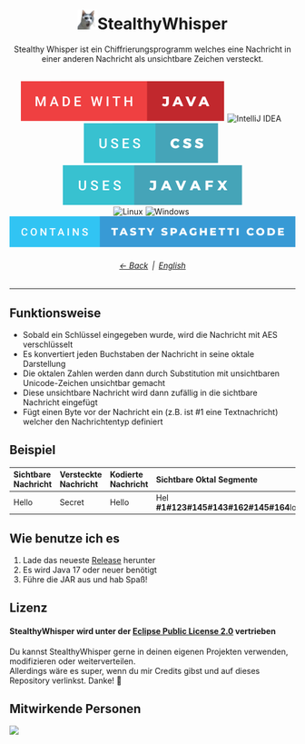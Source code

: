 <!-- Deutsche README Datei des StealthyWhisper Projekts in markdown geschrieben -->
<div align="center">
    <h1><img src="./src/main/resources/com/traube/stealthywhisper/app-icon.png" alt="Wow&#8230; such Empty!" title="StealthyWhisper Icon" width="7%" align="bottom">StealthyWhisper</h1>
    Stealthy Whisper ist ein Chiffrierungsprogramm welches eine Nachricht in einer anderen Nachricht als unsichtbare Zeichen versteckt.
    <br/><br/>

[![MADE WITH JAVA](./assets/readme/made-with-java.svg)](https://www.java.com/)&emsp13;<img src="https://img.shields.io/badge/IntelliJ_IDEA-000000.svg?style=for-the-badge&logo=intellij-idea&logoColor=white" alt="IntelliJ IDEA" title="IntelliJ IDEA" height="35">&emsp13;[![USES CSS](./assets/readme/uses-css.svg)](https://www.w3.org/Style/CSS/)&emsp13;[![USES JAVAFX](./assets/readme/uses-javafx.svg)](https://openjfx.io/)  
<img src="https://img.shields.io/badge/Linux-FCC624?style=for-the-badge&logo=linux&logoColor=black" alt="Linux" title="Linux" height="35">&emsp13;<img src="https://img.shields.io/badge/Windows-0078D6?style=for-the-badge&logo=windows&logoColor=white" alt="Windows" title="Windows" height="35">&nbsp;[![CONTAINS TASTY SPAGHETTI CODE](./assets/readme/contains-tasty-spaghetti-code.svg)](../../tree/master/src/main/java/com/traube/stealthywhisper)<br/>
    
###### [← Back](./#readme)&ensp;|&ensp;[English](./README.md)
</div>

---

## Funktionsweise

- Sobald ein Schl⁡⁤⁡⁤‌⁠⁡⁤‍​⁡⁤‍​⁡⁤‍⁠⁡⁤‍⁣⁡﻿⁢⁡‌﻿⁡‌﻿⁡⁤﻿⁤⁡⁤‌﻿⁡⁤‍‌⁡⁤‍​⁡⁤‍‌⁡‌‍⁡⁤​⁢⁡⁤​‌⁡‌﻿⁡⁤﻿⁠⁡⁤‍‍⁡⁤⁠‍⁡⁤⁣⁢⁡⁤‌⁢⁡⁤‌﻿⁡‍‌⁡⁤⁢⁠⁡⁤​﻿⁡⁤⁠﻿⁡‍⁠üssel eingegeben wurde, wird die Nachricht mit AES verschlüsselt
- Es konvertiert jeden Buchstaben der Nachricht in seine oktale Darstellung
- Die oktalen Zahlen werden dann durch Substitution mit unsichtbaren Unicode-Zeichen unsichtbar gemacht
- Diese unsichtbare Nachricht wird dann zufällig in die sichtbare Nachricht eingefügt
- Fügt einen Byte vor der Nachricht ein (z.B. ist #1 eine Textnachricht) welcher den Nachrichtentyp definiert


## Beispiel

| Sichtbare Nachricht | Versteckte Nachricht | Kodierte Nachricht              | Sichtbare Oktal Segmente                   |
|:--------------------|:---------------------|:--------------------------------|:-------------------------------------------|
| Hello               | Secret               | Hel⁡⁤⁡⁤⁢⁣⁡⁤​‌⁡⁤​⁣⁡⁤‍⁢⁡⁤​‌⁡⁤‍​lo | Hel&#8203;**#1#123#145#143#162#145#164**lo |


## Wie benutze ich es

1. Lade das neueste [Release](../../releases/latest) herunter
2. Es wird Java 17 oder neuer benötigt
4. Führe die JAR aus und hab Spaß!


## Lizenz

#### StealthyWhisper wird unter der [Eclipse Public License 2.0](./LICENSE) vertrieben

Du kannst StealthyWhisper gerne in deinen eigenen Projekten verwenden, modifizieren oder weiterverteilen.  
Allerdings wäre es super, wenn du mir Credits gibst und auf dieses Repository verlinkst. Danke! &#128578;

## Mitwirkende Personen

<a href="../../graphs/contributors" target="_blank">
  <img src="https://contrib.rocks/image?repo=Traube1000101/StealthyWhisperGUI" />
</a>
